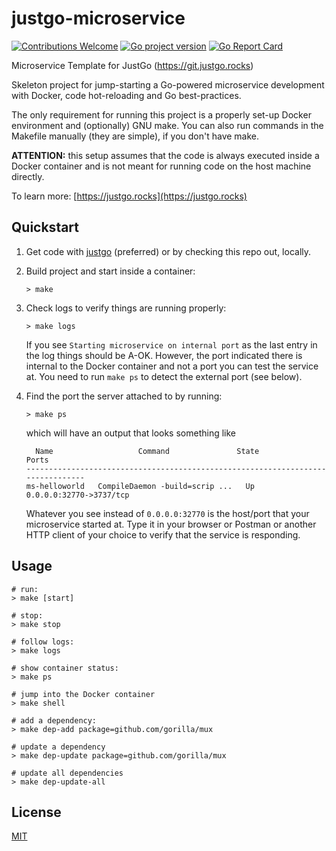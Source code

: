 # justgo-microservice
[![Contributions Welcome](https://img.shields.io/badge/contributions-welcome-brightgreen.svg?style=flat)](https://github.com/inadarei/justgo-microservice/issues)
[![Go project version](https://badge.fury.io/go/github.com%2Finadarei%2Fjustgo-microservice.svg)](https://badge.fury.io/go/github.com%2Finadarei%2Fjustgo-microservice)
[![Go Report Card](https://goreportcard.com/badge/github.com/inadarei/justgo-microservice)](https://goreportcard.com/report/github.com/inadarei/justgo-microservice)

Microservice Template for JustGo (https://git.justgo.rocks)

Skeleton project for jump-starting a Go-powered microservice development with
Docker, code hot-reloading and Go best-practices.

The only requirement for running this project is a properly set-up Docker
environment and (optionally) GNU make. You can also run commands in the 
Makefile manually (they are simple), if you don't have make.

**ATTENTION:** this setup assumes that the code is always executed inside
a Docker container and is not meant for running code on the host machine
directly. 

To learn more: [https://justgo.rocks](https://justgo.rocks)

## Quickstart

1. Get code with [justgo]() (preferred) or by checking this repo out, locally.
2. Build project and start inside a container: 

    ```
    > make
    ```

3. Check logs to verify things are running properly:

    ```
    > make logs
    ```

    If you see `Starting microservice on internal port` as the last entry in 
    the log things should be A-OK. However, the port indicated there is
    internal to the Docker container and not a port you can test the service
    at. You need to run `make ps` to detect the external port (see below).

4. Find the port the server attached to by running:

   ```
   > make ps
   ```

   which will have an output that looks something like 

   ```
     Name                   Command               State            Ports
   --------------------------------------------------------------------------------
   ms-helloworld   CompileDaemon -build=scrip ...   Up      0.0.0.0:32770->3737/tcp
   ```

   Whatever you see instead of `0.0.0.0:32770` is the host/port that your
   microservice started at. Type it in your browser or Postman or another
   HTTP client of your choice to verify that the service is responding.

## Usage

```
# run:
> make [start]

# stop:
> make stop

# follow logs:
> make logs

# show container status:
> make ps

# jump into the Docker container
> make shell

# add a dependency:
> make dep-add package=github.com/gorilla/mux

# update a dependency
> make dep-update package=github.com/gorilla/mux

# update all dependencies
> make dep-update-all

```

## License 

[MIT](LICENSE)
